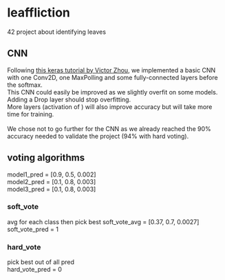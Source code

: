 # leaffliction
42 project about identifying leaves

## CNN
Following [this keras tutorial by Victor Zhou](https://victorzhou.com/blog/keras-cnn-tutorial/), we implemented a basic CNN with one Conv2D, one MaxPolling and some fully-connected layers before the softmax.<br>
This CNN could easily be improved as we slightly overfit on some models. Adding a Drop layer should stop overfitting.<br>More layers (activation of ) will also improve accuracy but will take more time for training.<br><br>
We chose not to go further for the CNN as we already reached the 90% accuracy needed to validate the project (94% with hard voting).
## voting algorithms
model1_pred = [0.9, 0.5, 0.002]<br>
model2_pred = [0.1, 0.8, 0.003]<br>
model3_pred = [0.1, 0.8, 0.003]

### soft_vote
avg for each class then pick best
soft_vote_avg = [0.37, 0.7, 0.0027]
soft_vote_pred = 1

### hard_vote
pick best out of all pred<br> 
hard_vote_pred = 0